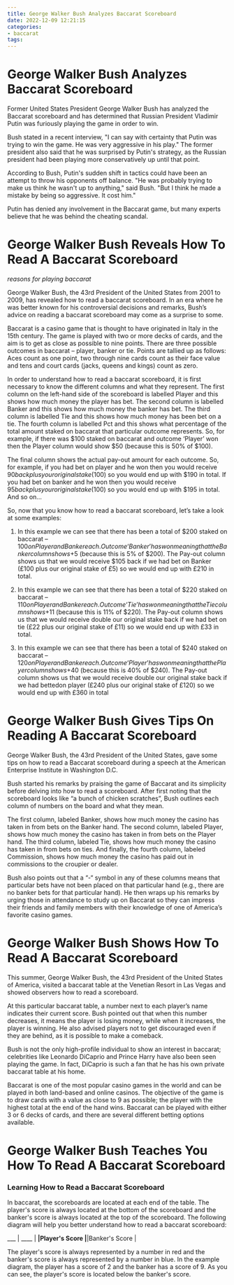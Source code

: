 ```yaml
---
title: George Walker Bush Analyzes Baccarat Scoreboard
date: 2022-12-09 12:21:15
categories:
- baccarat
tags:
---
```



#  George Walker Bush Analyzes Baccarat Scoreboard

Former United States President George Walker Bush has analyzed the Baccarat scoreboard and has determined that Russian President Vladimir Putin was furiously playing the game in order to win.

Bush stated in a recent interview, "I can say with certainty that Putin was trying to win the game. He was very aggressive in his play." The former president also said that he was surprised by Putin's strategy, as the Russian president had been playing more conservatively up until that point.

According to Bush, Putin's sudden shift in tactics could have been an attempt to throw his opponents off balance. "He was probably trying to make us think he wasn't up to anything," said Bush. "But I think he made a mistake by being so aggressive. It cost him."

Putin has denied any involvement in the Baccarat game, but many experts believe that he was behind the cheating scandal.

#  George Walker Bush Reveals How To Read A Baccarat Scoreboard

 *reasons for playing baccarat*

George Walker Bush, the 43rd President of the United States from 2001 to 2009, has revealed how to read a baccarat scoreboard. In an era where he was better known for his controversial decisions and remarks, Bush’s advice on reading a baccarat scoreboard may come as a surprise to some.

Baccarat is a casino game that is thought to have originated in Italy in the 15th century. The game is played with two or more decks of cards, and the aim is to get as close as possible to nine points. There are three possible outcomes in baccarat – player, banker or tie. Points are tallied up as follows: Aces count as one point, two through nine cards count as their face value and tens and court cards (jacks, queens and kings) count as zero.

In order to understand how to read a baccarat scoreboard, it is first necessary to know the different columns and what they represent. The first column on the left-hand side of the scoreboard is labelled Player and this shows how much money the player has bet. The second column is labelled Banker and this shows how much money the banker has bet. The third column is labelled Tie and this shows how much money has been bet on a tie. The fourth column is labelled Pct and this shows what percentage of the total amount staked on baccarat that particular outcome represents. So, for example, if there was $100 staked on baccarat and outcome ‘Player’ won then the Player column would show $50 (because this is 50% of $100).

The final column shows the actual pay-out amount for each outcome. So, for example, if you had bet on player and he won then you would receive $90 back plus your original stake ($100) so you would end up with $190 in total. If you had bet on banker and he won then you would receive $95 back plus your original stake ($100) so you would end up with $195 in total. And so on…

So, now that you know how to read a baccarat scoreboard, let’s take a look at some examples:

1) In this example we can see that there has been a total of $200 staked on baccarat – $100 on Player and Banker each. Outcome ‘Banker’ has won meaning that the Banker column shows +$5 (because this is 5% of $200). The Pay-out column shows us that we would receive $105 back if we had bet on Banker (£100 plus our original stake of £5) so we would end up with £210 in total.

2) In this example we can see that there has been a total of $220 staked on baccarat – $110 on Player and Banker each. Outcome ‘Tie’ has won meaning that the Tie column shows +$11 (because this is 11% of $220). The Pay-out column shows us that we would receive double our original stake back if we had bet on tie (£22 plus our original stake of £11) so we would end up with £33 in total.

3) In this example we can see that there has been a total of $240 staked on baccarat – $120 on Player and Banker each. Outcome ‘Player’ has won meaning that the Player column shows +$40 (because this is 40% of $240). The Pay-out column shows us that we would receive double our original stake back if we had bettedon player (£240 plus our original stake of £120) so we would end up with £360 in total

#  George Walker Bush Gives Tips On Reading A Baccarat Scoreboard

George Walker Bush, the 43rd President of the United States, gave some tips on how to read a Baccarat scoreboard during a speech at the American Enterprise Institute in Washington D.C.

Bush started his remarks by praising the game of Baccarat and its simplicity before delving into how to read a scoreboard. After first noting that the scoreboard looks like “a bunch of chicken scratches”, Bush outlines each column of numbers on the board and what they mean.

The first column, labeled Banker, shows how much money the casino has taken in from bets on the Banker hand. The second column, labeled Player, shows how much money the casino has taken in from bets on the Player hand. The third column, labeled Tie, shows how much money the casino has taken in from bets on ties. And finally, the fourth column, labeled Commission, shows how much money the casino has paid out in commissions to the croupier or dealer.

Bush also points out that a “-“ symbol in any of these columns means that particular bets have not been placed on that particular hand (e.g., there are no banker bets for that particular hand). He then wraps up his remarks by urging those in attendance to study up on Baccarat so they can impress their friends and family members with their knowledge of one of America’s favorite casino games.

#  George Walker Bush Shows How To Read A Baccarat Scoreboard

This summer, George Walker Bush, the 43rd President of the United States of America, visited a baccarat table at the Venetian Resort in Las Vegas and showed observers how to read a scoreboard.

At this particular baccarat table, a number next to each player’s name indicates their current score. Bush pointed out that when this number decreases, it means the player is losing money, while when it increases, the player is winning. He also advised players not to get discouraged even if they are behind, as it is possible to make a comeback.

Bush is not the only high-profile individual to show an interest in baccarat; celebrities like Leonardo DiCaprio and Prince Harry have also been seen playing the game. In fact, DiCaprio is such a fan that he has his own private baccarat table at his home.

Baccarat is one of the most popular casino games in the world and can be played in both land-based and online casinos. The objective of the game is to draw cards with a value as close to 9 as possible; the player with the highest total at the end of the hand wins. Baccarat can be played with either 3 or 6 decks of cards, and there are several different betting options available.

#  George Walker Bush Teaches You How To Read A Baccarat Scoreboard

### Learning How to Read a Baccarat Scoreboard
In baccarat, the scoreboards are located at each end of the table. The player's score is always located at the bottom of the scoreboard and the banker's score is always located at the top of the scoreboard. The following diagram will help you better understand how to read a baccarat scoreboard:

___ | ____ |
__|Player's Score |__|Banker's Score |



The player's score is always represented by a number in red and the banker's score is always represented by a number in blue. In the example diagram, the player has a score of 2 and the banker has a score of 9. As you can see, the player's score is located below the banker's score.
